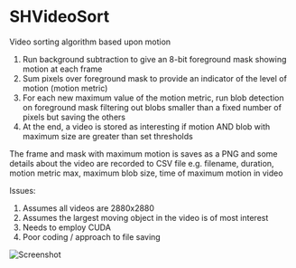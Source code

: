 # SHVideoSort
 
Video sorting algorithm based upon motion

1) Run background subtraction to give an 8-bit foreground mask showing motion at each frame
2) Sum pixels over foreground mask to provide an indicator of the level of motion (motion metric)
3) For each new maximum value of the motion metric, run blob detection on foreground mask filtering out blobs smaller than a fixed number of pixels but saving the others
4) At the end, a video is stored as interesting if motion AND blob with maximum size are greater than set thresholds

The frame and mask with maximum motion is saves as a PNG and  some details about the video are recorded to CSV file e.g. filename, duration, motion metric max, maximum blob size, time of maximum motion in video

Issues:
1) Assumes all videos are 2880x2880 
2) Assumes the largest moving object in the video is of most interest
3) Needs to employ CUDA
4) Poor coding / approach to file saving


![Screenshot](frame_f802a486-b16c-4756-b224-739d55214e27_28.5711_43.044.png)
